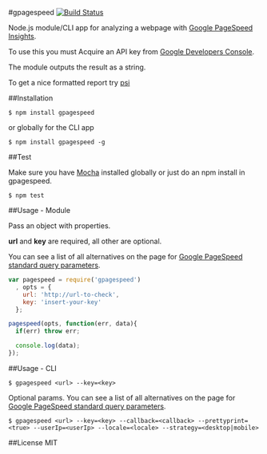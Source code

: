 #gpagespeed [![Build Status](https://travis-ci.org/zrrrzzt/gpagespeed.svg?branch=master)](https://travis-ci.org/zrrrzzt/gpagespeed)

Node.js module/CLI app for analyzing a webpage with [Google PageSpeed Insights](https://developers.google.com/speed/docs/insights/v1/getting_started).

To use this you must Acquire an API key from [Google Developers Console](https://console.developers.google.com/).

The module outputs the result as a string.

To get a nice formatted report try [psi](https://github.com/addyosmani/psi)

##Installation
```
$ npm install gpagespeed
```

or globally for the CLI app

```
$ npm install gpagespeed -g
```

##Test

Make sure you have [Mocha](http://visionmedia.github.io/mocha/) installed globally or just do an npm install in gpagespeed.

```
$ npm test
```

##Usage - Module

Pass an object with properties.

**url** and **key** are required, all other are optional.

You can see a list of all alternatives on the page for [Google PageSpeed standard query parameters](https://developers.google.com/speed/docs/insights/v1/getting_started#st_params).

```javascript
var pagespeed = require('gpagespeed')
  , opts = {
    url: 'http://url-to-check',
    key: 'insert-your-key'
  };

pagespeed(opts, function(err, data){
  if(err) throw err;

  console.log(data);
});
```

##Usage - CLI

```
$ gpagespeed <url> --key=<key>
```

Optional params. You can see a list of all alternatives on the page for [Google PageSpeed standard query parameters](https://developers.google.com/speed/docs/insights/v1/getting_started#st_params).

```
$ gpagespeed <url> --key=<key> --callback=<callback> --prettyprint=<true> --userIp=<userIp> --locale=<locale> --strategy=<desktop|mobile>
```

##License
MIT